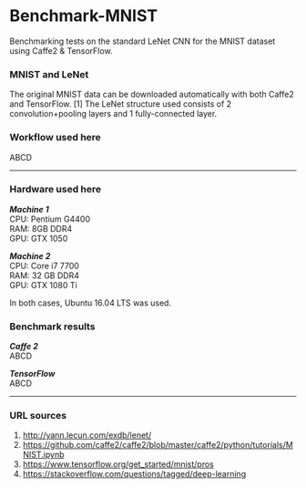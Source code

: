 # Benchmark-MNIST
Benchmarking tests on the standard LeNet CNN for the MNIST dataset using Caffe2 &amp; TensorFlow. 


### MNIST and LeNet 
The original MNIST data can be downloaded automatically with both Caffe2 and TensorFlow. [1] 
The LeNet structure used consists of 2 convolution+pooling layers and 1 fully-connected layer. 

### Workflow used here 
ABCD 
<hr />

### Hardware used here 
___Machine 1___ <br /> 
CPU: Pentium G4400 <br /> 
RAM: 8GB DDR4 <br /> 
GPU: GTX 1050 <br /> 

___Machine 2___ <br /> 
CPU: Core i7 7700 <br /> 
RAM: 32 GB DDR4 <br /> 
GPU: GTX 1080 Ti <br /> 

In both cases, Ubuntu 16.04 LTS was used. 
<br /> 

### Benchmark results 
___Caffe 2___ <br /> 
ABCD 

___TensorFlow___ <br /> 
ABCD 
<hr />

### URL sources 
1. http://yann.lecun.com/exdb/lenet/ 
2. https://github.com/caffe2/caffe2/blob/master/caffe2/python/tutorials/MNIST.ipynb 
3. https://www.tensorflow.org/get_started/mnist/pros 
4. https://stackoverflow.com/questions/tagged/deep-learning 

